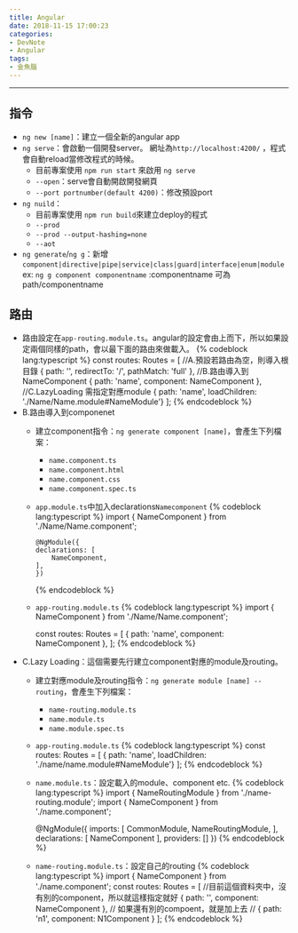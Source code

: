```yaml
---
title: Angular
date: 2018-11-15 17:00:23
categories: 
- DevNote
- Angular
tags: 
- 金魚腦
---
```

---
<!--more-->
## 指令
- `ng new [name]`：建立一個全新的angular app
- `ng serve`：會啟動一個開發server。 網址為`http://localhost:4200/` ，程式會自動reload當修改程式的時候。
    -  目前專案使用 `npm run start` 來啟用 `ng serve`
    -  `--open`：serve會自動開啟開發網頁
    -  `--port portnumber(default 4200)`：修改預設port
- `ng nuild`：
    - 目前專案使用 `npm run build`來建立deploy的程式
    - `--prod`
    - `--prod --output-hashing=none`
    - `--aot`
- `ng generate`/`ng g`：新增 `component|directive|pipe|service|class|guard|interface|enum|module`
  ex: `ng g component componentname` :componentname 可為path/componentname

## 路由
- 路由設定在`app-routing.module.ts`。angular的設定會由上而下，所以如果設定兩個同樣的path，會以最下面的路由來做載入。
    {% codeblock lang:typescript %} 
        const routes: Routes = [
            //A.預設若路由為空，則導入根目錄
            { path: '', redirectTo: '/', pathMatch: 'full' }, 
            //B.路由導入到NameComponent
            { path: 'name', component: NameComponent },
            //C.LazyLoading 需指定對應module
            { path: 'name', loadChildren: './Name/Name.module#NameModule'} 
        ];
    {% endcodeblock %}
- B.路由導入到componenet
  - 建立component指令：`ng generate component [name]`，會產生下列檔案：
    - `name.component.ts`
    - `name.component.html`
    - `name.component.css`
    - `name.component.spec.ts`
  - `app.module.ts`中加入declarations`Namecomponent`
    {% codeblock lang:typescript %} 
        import { NameComponent } from './Name/Name.component';
        
        @NgModule({
        declarations: [
            NameComponent,
        ],
        })
    {% endcodeblock %}
  - `app-routing.module.ts`
     {% codeblock lang:typescript %} 
    import { NameComponent } from './Name/Name.component';

    const routes: Routes = [
      { path: 'name', component: NameComponent },
    ];
        {% endcodeblock %}
- C.Lazy Loading：這個需要先行建立component對應的module及routing。
  - 建立對應module及routing指令：`ng generate module [name] --routing`，會產生下列檔案：
    - `name-routing.module.ts`
    - `name.module.ts`
    - `name.module.spec.ts`
  - `app-routing.module.ts`
     {% codeblock lang:typescript %} 
    const routes: Routes = [
      { path: 'name', loadChildren: './name/name.module#NameModule'}
    ];
        {% endcodeblock %}
  - `name.module.ts`：設定載入的module、component etc.
     {% codeblock lang:typescript %} 
    import { NameRoutingModule } from './name-routing.module';
    import { NameComponent } from './name.component'; 

    @NgModule({
      imports: [
        CommonModule,
        NameRoutingModule,
      ],
      declarations: [
        NameComponent
      ],
      providers: []
    })
        {% endcodeblock %}
  - `name-routing.module.ts`：設定自己的routing
     {% codeblock lang:typescript %} 
    import { NameComponent } from './name.component';
    const routes: Routes = [
      //目前這個資料夾中，沒有別的component，所以就這樣指定就好
      { path: '', component: NameComponent }, 
      // 如果還有別的compoent，就是加上去
      // { path: 'n1', component: N1Component }
    ];
    {% endcodeblock %}